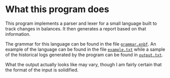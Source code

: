 # What this program does

This program implements a parser and lexer for a small language built to track
changes in balances. It then generates a report based on that information.

The grammar for this language can be found in the file
[`grammar.enbf`](grammar.enbf). An example of the language can be found in
the file [`example.txt`](example.txt) while a sample of the historical logs
generated by the program can be found in [`output.txt`](output.txt).

What the output actually looks like may vary, though I am fairly certain that
the format of the input is solidified.
